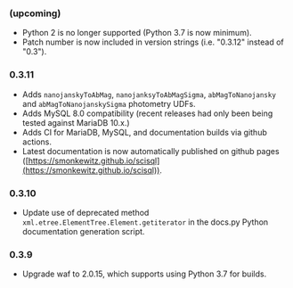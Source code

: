 ### (upcoming)

* Python 2 is no longer supported (Python 3.7 is now minimum).
* Patch number is now included in version strings (i.e. "0.3.12" instead of "0.3").

### 0.3.11

* Adds `nanojanskyToAbMag`, `nanojanksyToAbMagSigma`, `abMagToNanojansky` and `abMagToNanojanskySigma`
  photometry UDFs.
* Adds MySQL 8.0 compatibility (recent releases had only been being tested against MariaDB 10.x.)
* Adds CI for MariaDB, MySQL, and documentation builds via github actions.
* Latest documentation is now automatically published on github pages ([https://smonkewitz.github.io/scisql](https://smonkewitz.github.io/scisql)).

### 0.3.10

* Update use of deprecated method `xml.etree.ElementTree.Element.getiterator` in the docs.py Python
  documentation generation script.

### 0.3.9

* Upgrade waf to 2.0.15, which supports using Python 3.7 for builds.

